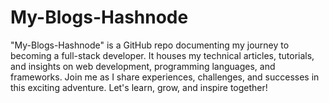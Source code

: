 # My-Blogs-Hashnode
"My-Blogs-Hashnode" is a GitHub repo documenting my journey to becoming a full-stack developer. It houses my technical articles, tutorials, and insights on web development, programming languages, and frameworks. Join me as I share experiences, challenges, and successes in this exciting adventure. Let's learn, grow, and inspire together!

